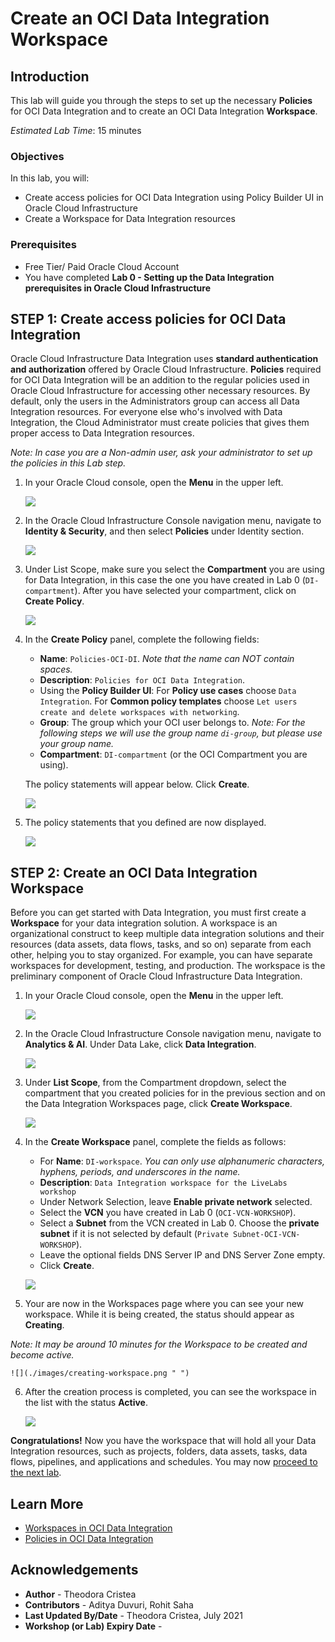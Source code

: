 # Create an OCI Data Integration Workspace

## Introduction

This lab will guide you through the steps to set up the necessary **Policies** for OCI Data Integration and to create an OCI Data Integration **Workspace**.

*Estimated Lab Time*: 15 minutes

### Objectives
In this lab, you will:
* Create access policies for OCI Data Integration using Policy Builder UI in Oracle Cloud Infrastructure
* Create a Workspace for Data Integration resources

### Prerequisites
* Free Tier/ Paid Oracle Cloud Account
* You have completed **Lab 0 - Setting up the Data Integration prerequisites in Oracle Cloud Infrastructure**


## **STEP 1**: Create access policies for OCI Data Integration

Oracle Cloud Infrastructure Data Integration uses **standard authentication and authorization** offered by Oracle Cloud Infrastructure. **Policies** required for OCI Data Integration will be an addition to the regular policies used in Oracle Cloud Infrastructure for accessing other necessary resources. By default, only the users in the Administrators group can access all Data Integration resources. For everyone else who's involved with Data Integration, the Cloud Administrator must create policies that gives them proper access to Data Integration resources.

*Note: In case you are a Non-admin user, ask your administrator to set up the policies in this Lab step.*

1. In your Oracle Cloud console, open the **Menu** in the upper left.

    ![](./images/menu.png " ")

2. In the Oracle Cloud Infrastructure Console navigation menu, navigate to **Identity & Security**, and then select **Policies** under Identity section.

    ![](./images/menu_policies.png " ")

3. Under List Scope, make sure you select the **Compartment** you are using for Data Integration, in this case the one you have created in Lab 0 (`DI-compartment`). After you have selected your compartment, click on **Create Policy**.

    ![](./images/add_policy.png " ")

5. In the **Create Policy** panel, complete the following fields:
    - **Name**: `Policies-OCI-DI`. *Note that the name can NOT contain spaces.*
    - **Description**: `Policies for OCI Data Integration`.
    - Using the **Policy Builder UI**: For **Policy use cases** choose `Data Integration`. For **Common policy templates** choose `Let users create and delete workspaces with networking`.
    - **Group**: The group which your OCI user belongs to.
  *Note: For the following steps we will use the group name `di-group`, but please use your group name.*
    - **Compartment**: `DI-compartment` (or the OCI Compartment you are using).

   The policy statements will appear below. Click **Create**.

    ![](./images/policy_builder.png " ")

6. The policy statements that you defined are now displayed.

    ![](./images/policies-list.png " ")


## **STEP 2:** Create an OCI Data Integration Workspace
Before you can get started with Data Integration, you must first create a **Workspace** for your data integration solution. A workspace is an organizational construct to keep multiple data integration solutions and their resources (data assets, data flows, tasks, and so on) separate from each other, helping you to stay organized. For example, you can have separate workspaces for development, testing, and production. The workspace is the preliminary component of Oracle Cloud Infrastructure Data Integration.

1. In your Oracle Cloud console, open the **Menu** in the upper left.

    ![](./images/menu.png " ")

2. In the Oracle Cloud Infrastructure Console navigation menu, navigate to **Analytics & AI**. Under Data Lake, click **Data Integration**.

    ![](./images/menu_di.png " ")

3. Under **List Scope**, from the Compartment dropdown, select the compartment that you created policies for in the previous section and on the Data Integration Workspaces page, click **Create Workspace**.

    ![](./images/workspaces.png " ")

4. In the **Create Workspace** panel, complete the fields as follows:
    - For **Name**: `DI-workspace`. *You can only use alphanumeric characters, hyphens, periods, and underscores in the name.*
    - **Description**: `Data Integration workspace for the LiveLabs workshop`
    - Under Network Selection, leave **Enable private network** selected.
    - Select the **VCN** you have created in Lab 0 (`OCI-VCN-WORKSHOP`).
    - Select a **Subnet** from the VCN created in Lab 0. Choose the **private subnet** if it is not selected by default (`Private Subnet-OCI-VCN-WORKSHOP`).
    - Leave the optional fields DNS Server IP and DNS Server Zone empty.
    - Click **Create**.

    ![](./images/create_workspace.png " ")

5. Your are now in the Workspaces page where you can see your new workspace. While it is being created, the status should appear as **Creating**.

*Note: It may be around 10 minutes for the Workspace to be created and become active.*

    ![](./images/creating-workspace.png " ")

6. After the creation process is completed, you can see the workspace in the list with the status **Active**.

    ![](./images/create.png " ")

**Congratulations!**  Now you have the workspace that will hold all your Data Integration resources, such as projects, folders, data assets, tasks, data flows, pipelines, and applications and schedules. You may now [proceed to the next lab](#next).

## Learn More

* [Workspaces in OCI Data Integration](https://docs.oracle.com/en-us/iaas/data-integration/using/workspaces.htm)
* [Policies in OCI Data Integration](https://docs.oracle.com/en-us/iaas/data-integration/using/policies.htm)

## Acknowledgements
* **Author** - Theodora Cristea
* **Contributors** -  Aditya Duvuri, Rohit Saha
* **Last Updated By/Date** - Theodora Cristea, July 2021
* **Workshop (or Lab) Expiry Date** -
